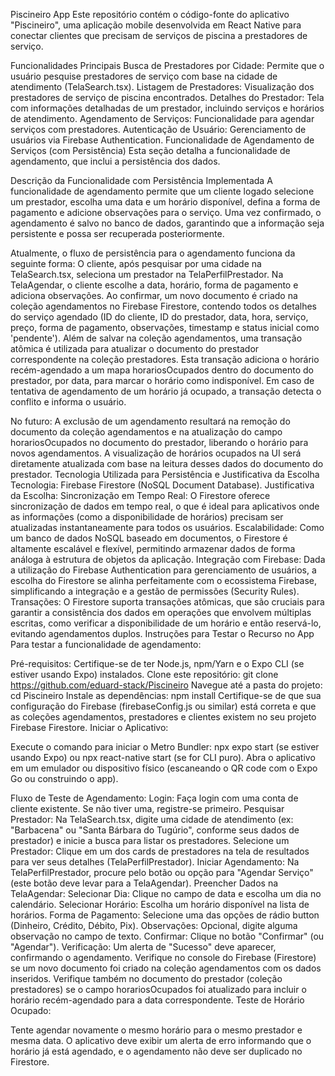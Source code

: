 Piscineiro App
Este repositório contém o código-fonte do aplicativo "Piscineiro", uma aplicação mobile desenvolvida em React Native para conectar clientes que precisam de serviços de piscina a prestadores de serviço.

Funcionalidades Principais
Busca de Prestadores por Cidade: Permite que o usuário pesquise prestadores de serviço com base na cidade de atendimento (TelaSearch.tsx).
Listagem de Prestadores: Visualização dos prestadores de serviço de piscina encontrados.
Detalhes do Prestador: Tela com informações detalhadas de um prestador, incluindo serviços e horários de atendimento.
Agendamento de Serviços: Funcionalidade para agendar serviços com prestadores.
Autenticação de Usuário: Gerenciamento de usuários via Firebase Authentication.
Funcionalidade de Agendamento de Serviços (com Persistência)
Esta seção detalha a funcionalidade de agendamento, que inclui a persistência dos dados.

Descrição da Funcionalidade com Persistência Implementada
A funcionalidade de agendamento permite que um cliente logado selecione um prestador, escolha uma data e um horário disponível, defina a forma de pagamento e adicione observações para o serviço. Uma vez confirmado, o agendamento é salvo no banco de dados, garantindo que a informação seja persistente e possa ser recuperada posteriormente.

Atualmente, o fluxo de persistência para o agendamento funciona da seguinte forma:
O cliente, após pesquisar por uma cidade na TelaSearch.tsx, seleciona um prestador na TelaPerfilPrestador.
Na TelaAgendar, o cliente escolhe a data, horário, forma de pagamento e adiciona observações.
Ao confirmar, um novo documento é criado na coleção agendamentos no Firebase Firestore, contendo todos os detalhes do serviço agendado (ID do cliente, ID do prestador, data, hora, serviço, preço, forma de pagamento, observações, timestamp e status inicial como 'pendente').
Além de salvar na coleção agendamentos, uma transação atômica é utilizada para atualizar o documento do prestador correspondente na coleção prestadores. Esta transação adiciona o horário recém-agendado a um mapa horariosOcupados dentro do documento do prestador, por data, para marcar o horário como indisponível.
Em caso de tentativa de agendamento de um horário já ocupado, a transação detecta o conflito e informa o usuário.

No futuro:
A exclusão de um agendamento resultará na remoção do documento da coleção agendamentos e na atualização do campo horariosOcupados no documento do prestador, liberando o horário para novos agendamentos.
A visualização de horários ocupados na UI será diretamente atualizada com base na leitura desses dados do documento do prestador.
Tecnologia Utilizada para Persistência e Justificativa da Escolha
Tecnologia: Firebase Firestore (NoSQL Document Database).
Justificativa da Escolha:
Sincronização em Tempo Real: O Firestore oferece sincronização de dados em tempo real, o que é ideal para aplicativos onde as informações (como a disponibilidade de horários) precisam ser atualizadas instantaneamente para todos os usuários.
Escalabilidade: Como um banco de dados NoSQL baseado em documentos, o Firestore é altamente escalável e flexível, permitindo armazenar dados de forma análoga à estrutura de objetos da aplicação.
Integração com Firebase: Dada a utilização do Firebase Authentication para gerenciamento de usuários, a escolha do Firestore se alinha perfeitamente com o ecossistema Firebase, simplificando a integração e a gestão de permissões (Security Rules).
Transações: O Firestore suporta transações atômicas, que são cruciais para garantir a consistência dos dados em operações que envolvem múltiplas escritas, como verificar a disponibilidade de um horário e então reservá-lo, evitando agendamentos duplos.
Instruções para Testar o Recurso no App
Para testar a funcionalidade de agendamento:

Pré-requisitos:
Certifique-se de ter Node.js, npm/Yarn e o Expo CLI (se estiver usando Expo) instalados.
Clone este repositório: git clone <https://github.com/eduard-stack/Piscineiro>
Navegue até a pasta do projeto: cd Piscineiro
Instale as dependências: npm install
Certifique-se de que sua configuração do Firebase (firebaseConfig.js ou similar) está correta e que as coleções agendamentos, prestadores e clientes existem no seu projeto Firebase Firestore.
Iniciar o Aplicativo:

Execute o comando para iniciar o Metro Bundler: npx expo start (se estiver usando Expo) ou npx react-native start (se for CLI puro).
Abra o aplicativo em um emulador ou dispositivo físico (escaneando o QR code com o Expo Go ou construindo o app).

Fluxo de Teste de Agendamento:
Login: Faça login com uma conta de cliente existente. Se não tiver uma, registre-se primeiro.
Pesquisar Prestador: Na TelaSearch.tsx, digite uma cidade de atendimento (ex: "Barbacena" ou "Santa Bárbara do Tugúrio", conforme seus dados de prestador) e inicie a busca para listar os prestadores.
Selecione um Prestador: Clique em um dos cards de prestadores na tela de resultados para ver seus detalhes (TelaPerfilPrestador).
Iniciar Agendamento: Na TelaPerfilPrestador, procure pelo botão ou opção para "Agendar Serviço" (este botão deve levar para a TelaAgendar).
Preencher Dados na TelaAgendar:
Selecionar Dia: Clique no campo de data e escolha um dia no calendário.
Selecionar Horário: Escolha um horário disponível na lista de horários.
Forma de Pagamento: Selecione uma das opções de rádio button (Dinheiro, Crédito, Débito, Pix).
Observações: Opcional, digite alguma observação no campo de texto.
Confirmar: Clique no botão "Confirmar" (ou "Agendar").
Verificação:
Um alerta de "Sucesso" deve aparecer, confirmando o agendamento.
Verifique no console do Firebase (Firestore) se um novo documento foi criado na coleção agendamentos com os dados inseridos.
Verifique também no documento do prestador (coleção prestadores) se o campo horariosOcupados foi atualizado para incluir o horário recém-agendado para a data correspondente.
Teste de Horário Ocupado:

Tente agendar novamente o mesmo horário para o mesmo prestador e mesma data.
O aplicativo deve exibir um alerta de erro informando que o horário já está agendado, e o agendamento não deve ser duplicado no Firestore.
